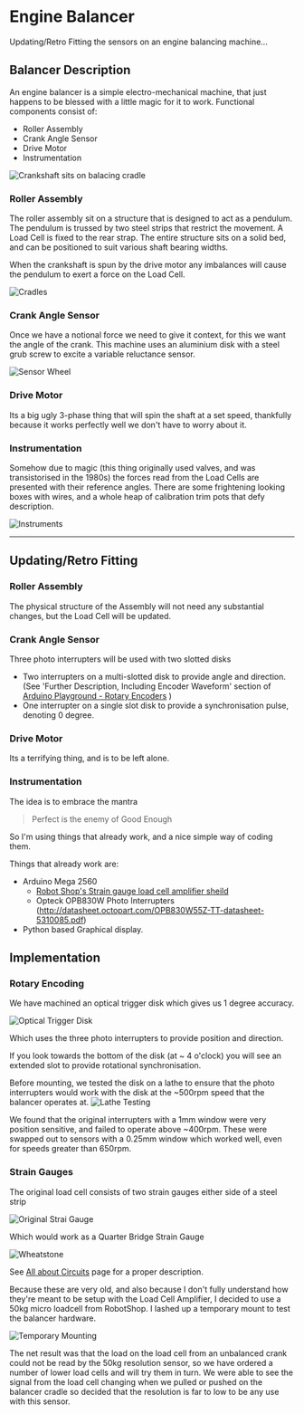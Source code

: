 # Engine Balancer
Updating/Retro Fitting the sensors on an engine balancing machine...

## Balancer Description
An engine balancer is a simple electro-mechanical machine, that just happens to be blessed with a little magic for it to work.
Functional components consist of:
* Roller Assembly
* Crank Angle Sensor
* Drive Motor
* Instrumentation

![Crankshaft sits on balacing cradle](images/crank-on-balancer.jpg)

### Roller Assembly
The roller assembly sit on a structure that is designed to act as a pendulum. The pendulum is trussed by two steel strips that restrict the movement. A Load Cell is fixed to the rear strap. The entire structure sits on a solid bed, and can be positioned to suit various shaft bearing widths.

When the crankshaft is spun by the drive motor any imbalances will cause the pendulum to exert a force on the Load Cell.

![Cradles](images/cradles.jpg)

### Crank Angle Sensor
Once we have a notional force we need to give it context, for this we want the angle of the crank. This machine uses an aluminium disk with a steel grub screw to excite a variable reluctance sensor.

![Sensor Wheel](images/sensor-wheel.jpg)

### Drive Motor
Its a big ugly 3-phase thing that will spin the shaft at a set speed, thankfully because it works perfectly well we don't have to worry about it.

### Instrumentation
Somehow due to magic (this thing originally used valves, and was transistorised in the 1980s) the forces read from the Load Cells are presented with their reference angles. There are some frightening looking boxes with wires, and a whole heap of calibration trim pots that defy description.

![Instruments](images/dials.jpg)

---

## Updating/Retro Fitting
### Roller Assembly
The physical structure of the Assembly will not need any substantial changes, but the Load Cell will be updated.

### Crank Angle Sensor
Three photo interrupters will be used with two slotted disks
- Two interrupters on a multi-slotted disk to provide angle and direction. (See 'Further Description, Including Encoder Waveform' section of [Arduino Playground -  Rotary Encoders](http://playground.arduino.cc/Main/RotaryEncoders) )
- One interrupter on a single slot disk to provide a synchronisation pulse, denoting 0 degree.

### Drive Motor
Its a terrifying thing, and is to be left alone.

### Instrumentation
The idea is to embrace the mantra 
> Perfect is the enemy of Good Enough

So I'm using things that already work, and a nice simple way of coding them.

Things that already work are:
* Arduino Mega 2560
    * [Robot Shop's Strain gauge load cell amplifier sheild](http://www.robotshop.com/uk/strain-gauge-load-cell-amplifier-shield-2ch.html?utm_source=Facebook&utm_medium=Paid&utm_campaign=ProdCatUK)
    * Opteck OPB830W Photo Interrupters (http://datasheet.octopart.com/OPB830W55Z-TT-datasheet-5310085.pdf)
* Python based Graphical display.

## Implementation
### Rotary Encoding
We have machined an optical trigger disk which gives us 1 degree accuracy.

![Optical Trigger Disk](images/optical-trigger.jpg)

Which uses the three photo interrupters to provide position and direction.

If you look towards the bottom of the disk (at ~ 4 o'clock) you will see an extended slot to provide rotational synchronisation.

Before mounting, we tested the disk on a lathe to ensure that the photo interrupters would work with the disk at the ~500rpm speed that the balancer operates at. 
![Lathe Testing](images/lathe-test.jpg)

We found that the original interrupters with a 1mm window were very position sensitive, and failed to operate above ~400rpm. These were swapped out to sensors with a 0.25mm window which worked well, even for speeds greater than 650rpm.

### Strain Gauges
The original load cell consists of two strain gauges either side of a steel strip

![Original Strai Gauge](images/original-strain-guage.jpg)

Which would work as a Quarter Bridge Strain Gauge

![Wheatstone](https://sub.allaboutcircuits.com/images/00427.png)

See [All about Circuits](https://www.allaboutcircuits.com/textbook/direct-current/chpt-9/strain-gauges/) page for a proper description.

Because these are very old, and also because I don't fully understand how they're meant to be setup with the Load Cell Amplifier, I decided to use a 50kg micro loadcell from RobotShop. I lashed up a temporary mount to test the balancer hardware.

![Temporary Mounting](images/strain-gauge.jpg)

The net result was that the load on the load cell from an unbalanced crank could not be read by the 50kg resolution sensor, so we have ordered a number of lower load cells and will try them in turn. We were able to see the signal from the load cell changing when we pulled or pushed on the balancer cradle so decided that the resolution is far to low to be any use with this sensor.